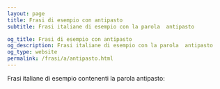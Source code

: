 ```yaml
---
layout: page
title: Frasi di esempio con antipasto 
subtitle: Frasi italiane di esempio con la parola  antipasto

og_title: Frasi di esempio con antipasto 
og_description: Frasi italiane di esempio con la parola  antipasto
og_type: website
permalink: /frasi/a/antipasto.html
---
```


Frasi italiane di esempio contenenti la parola antipasto:


